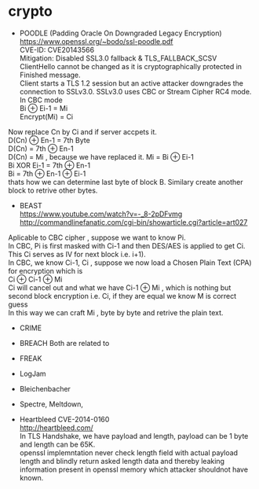 # crypto
- POODLE (Padding Oracle On Downgraded Legacy Encryption)  
https://www.openssl.org/~bodo/ssl-poodle.pdf  
CVE-ID: CVE­2014­3566  
Mitigation: Disabled SSL3.0 fallback & TLS_FALLBACK_SCSV  
ClientHello cannot be changed as it is cryptographically protected in Finished message.  
Client starts a TLS 1.2 session but an active attacker downgrades the connection to SSLv3.0. SSLv3.0 uses CBC or Stream Cipher RC4 mode.  
In CBC mode  
Bi ⊕ Ei-1 = Mi  
Encrypt(Mi) = Ci  

Now replace Cn by Ci and if server accpets it.  
D(Cn) ⊕ En-1 = 7th Byte  
D(Cn) = 7th ⊕ En-1  
D(Cn) = Mi , because we have replaced it. Mi = Bi ⊕ Ei-1  
Bi XOR Ei-1 = 7th ⊕ En-1  
Bi = 7th ⊕ En-1 ⊕ Ei-1  
thats how we can determine last byte of block B. Similary create another block to retrive other bytes.  

- BEAST  
https://www.youtube.com/watch?v=-_8-2pDFvmg  
http://commandlinefanatic.com/cgi-bin/showarticle.cgi?article=art027  

Aplicable to CBC cipher , suppose we want to know Pi.  
In CBC, Pi is first masked with Ci-1 and then DES/AES is applied to get Ci. This Ci serves as IV for next block i.e. i+1).  
In CBC, we know Ci-1, Ci , suppose we now load a Chosen Plain Text (CPA) for encryption which is  
Ci ⊕ Ci-1 ⊕ Mi  
Ci will cancel out and what we have Ci-1 ⊕ Mi , which is nothing but second block encryption i.e. Ci, if they are equal we know M is correct guess   
In this way we can craft Mi , byte by byte and retrive the plain text.  



- CRIME
- BREACH
Both are related to 
- FREAK
- LogJam

- Bleichenbacher
- Spectre, Meltdown, 
- Heartbleed
CVE-2014-0160  
http://heartbleed.com/  
In TLS Handshake, we have payload and length, payload can be 1 byte and length can be 65K.  
openssl implemntation never check length field with actual payload length and blindly return asked length data and thereby leaking information present in openssl memory which attacker shouldnot have known.  
